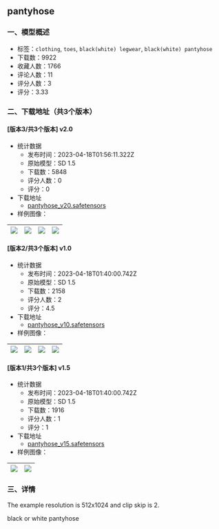 ## pantyhose
### 一、模型概述

- 标签：`clothing`, `toes`, `black(white) legwear`, `black(white) pantyhose`
- 下载数：9922
- 收藏人数：1766
- 评论人数：11
- 评分人数：3
- 评分：3.33

### 二、下载地址（共3个版本）

#### [版本3/共3个版本] v2.0

- 统计数据
  - 发布时间：2023-04-18T01:56:11.322Z
  - 原始模型：SD 1.5
  - 下载数：5848
  - 评分人数：0
  - 评分：0
- 下载地址
  - [pantyhose_v20.safetensors](https://civitai.com/api/download/models/48561)
- 样例图像：

| <img src="https://image.civitai.com/xG1nkqKTMzGDvpLrqFT7WA/dd96580e-4372-402c-e8a9-d92269148800/width=450/533085.jpeg" /> | <img src="https://image.civitai.com/xG1nkqKTMzGDvpLrqFT7WA/0302615a-d2a1-4ebb-6b30-ce2b14a78c00/width=450/533060.jpeg" /> | <img src="https://image.civitai.com/xG1nkqKTMzGDvpLrqFT7WA/3c953555-aba8-45c6-c97b-b809f5eddd00/width=450/533059.jpeg" /> | <img src="https://image.civitai.com/xG1nkqKTMzGDvpLrqFT7WA/eaac1717-e70a-45b0-bd7e-fba75bbd1b00/width=450/533087.jpeg" /> |
| ---- | ---- | ---- | ---- |

#### [版本2/共3个版本] v1.0

- 统计数据
  - 发布时间：2023-04-18T01:40:00.742Z
  - 原始模型：SD 1.5
  - 下载数：2158
  - 评分人数：2
  - 评分：4.5
- 下载地址
  - [pantyhose_v10.safetensors](https://civitai.com/api/download/models/32029)
- 样例图像：

| <img src="https://image.civitai.com/xG1nkqKTMzGDvpLrqFT7WA/1d62dd79-702b-42bc-5819-6915724c9700/width=450/364310.jpeg" /> | <img src="https://image.civitai.com/xG1nkqKTMzGDvpLrqFT7WA/7ca87a28-e540-4244-a992-03adcff3ef00/width=450/364314.jpeg" /> | <img src="https://image.civitai.com/xG1nkqKTMzGDvpLrqFT7WA/6bca84d6-6930-4ee3-97e0-5b95d4c47e00/width=450/364313.jpeg" /> | <img src="https://image.civitai.com/xG1nkqKTMzGDvpLrqFT7WA/75bcffb8-ae8c-4d99-e21c-4c3357e6b200/width=450/364312.jpeg" /> |
| ---- | ---- | ---- | ---- |

#### [版本1/共3个版本] v1.5

- 统计数据
  - 发布时间：2023-04-18T01:40:00.742Z
  - 原始模型：SD 1.5
  - 下载数：1916
  - 评分人数：1
  - 评分：1
- 下载地址
  - [pantyhose_v15.safetensors](https://civitai.com/api/download/models/39069)
- 样例图像：

| <img src="https://image.civitai.com/xG1nkqKTMzGDvpLrqFT7WA/881d89de-8d96-4944-5144-7367039b6400/width=450/432627.jpeg" /> | <img src="https://image.civitai.com/xG1nkqKTMzGDvpLrqFT7WA/841ddaf5-ba7c-4ccb-6a85-fad4e8178f00/width=450/432628.jpeg" /> |
| ---- | ---- |


### 三、详情
<p>The example resolution is 512x1024 and clip skip is 2.</p><p>black or white pantyhose</p>